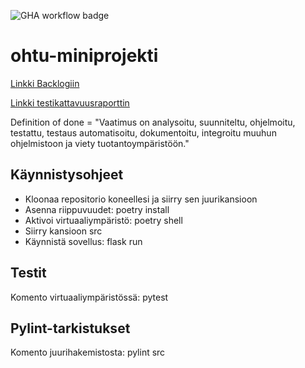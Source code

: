 ![GHA workflow badge](https://github.com/asvorg/ohtu-miniprojekti/workflows/CI/badge.svg)

# ohtu-miniprojekti

[Linkki Backlogiin](https://docs.google.com/spreadsheets/d/16oLOVjyAvzNTiq1DqT4437QIkMCs-a8WFKWrO-61xKg/edit?usp=sharing)

[Linkki testikattavuusraporttin](https://github.com/asvorg/ohtu-miniprojekti/blob/main/dokumentaatio/testikattavuus.png)


Definition of done = "Vaatimus on analysoitu, suunniteltu, ohjelmoitu, testattu, testaus automatisoitu, dokumentoitu, integroitu muuhun ohjelmistoon ja viety tuotantoympäristöön."

## Käynnistysohjeet
- Kloonaa repositorio koneellesi ja siirry sen juurikansioon
- Asenna riippuvuudet: poetry install
- Aktivoi virtuaaliympäristö: poetry shell
- Siirry kansioon src
- Käynnistä sovellus: flask run

## Testit

Komento virtuaaliympäristössä: pytest

## Pylint-tarkistukset

Komento juurihakemistosta: pylint src

